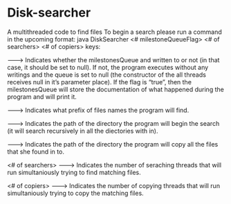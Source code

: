 # Disk-searcher
A multithreaded code to find files
To begin a search please run a command in the upcoming format:
java DiskSearcher <# milestoneQueueFlag> <file-prefix> <root directory>
  <destination directory> <# of searchers> <# of copiers> 
keys:
                                                                                                                                                 
  <boolean of milestoneQueueFlag> ---> Indicates whether the milestonesQueue and written to or not (in that case, it should be set to null). 
  If not, the  program executes without any writings and the queue is set to null (the constructor of the all threads receives null in 
  it’s parameter place).
  If the flag is “true”, then the milestonesQueue will store the documentation of what happened during the program and will print it.

  <file-prefix> ---> Indicates what prefix of files names the program will find.
  
  <root directory> ---> Indicates the path of the directory the program will begin the search (it will search recursively in all the diectories with in).
 
  <destination directory> ---> Indicates the path of the directory the program will copy all the files that she found in to.
  
  <# of searchers> ---> Indicates the number of seraching threads that will run simultaniously trying to find matching files.

  <# of copiers> ---> Indicates the number of copying threads that will run simultaniously trying to copy the matching files.
